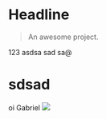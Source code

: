 # Headline

> An awesome project.

123
asdsa
sad
sa@
# sdsad

oi Gabriel
![](https://raw.githubusercontent.com/botmakeradmin/botmakeradmin.github.io/blob/master/docs/pt/msteams.png)
<!--stackedit_data:
eyJoaXN0b3J5IjpbLTI2ODQ4ODU3MiwxNTg0MTU3MTQyLDk2MD
Y4OTEwMF19
-->